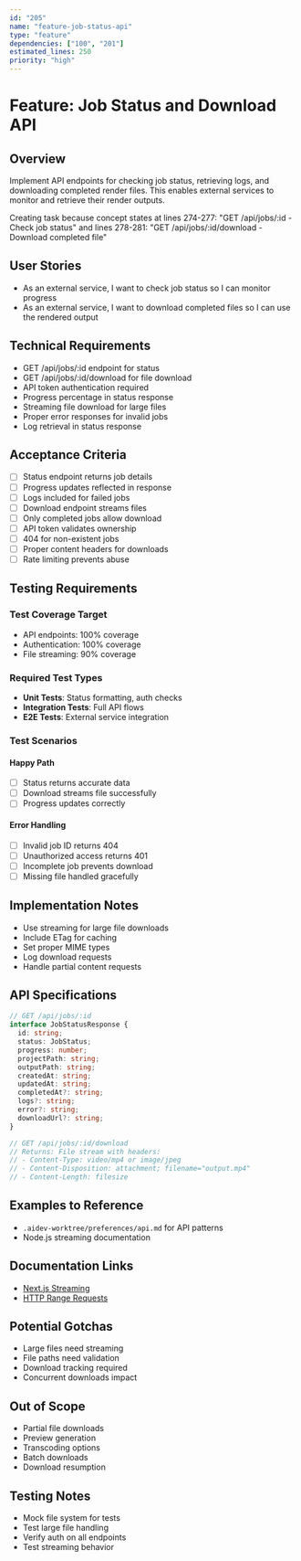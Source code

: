 ```yaml
---
id: "205"
name: "feature-job-status-api"
type: "feature"
dependencies: ["100", "201"]
estimated_lines: 250
priority: "high"
---
```


# Feature: Job Status and Download API

## Overview
Implement API endpoints for checking job status, retrieving logs, and downloading completed render files. This enables external services to monitor and retrieve their render outputs.

Creating task because concept states at lines 274-277: "GET /api/jobs/:id - Check job status" and lines 278-281: "GET /api/jobs/:id/download - Download completed file"

## User Stories
- As an external service, I want to check job status so I can monitor progress
- As an external service, I want to download completed files so I can use the rendered output

## Technical Requirements
- GET /api/jobs/:id endpoint for status
- GET /api/jobs/:id/download for file download
- API token authentication required
- Progress percentage in status response
- Streaming file download for large files
- Proper error responses for invalid jobs
- Log retrieval in status response

## Acceptance Criteria
- [ ] Status endpoint returns job details
- [ ] Progress updates reflected in response
- [ ] Logs included for failed jobs
- [ ] Download endpoint streams files
- [ ] Only completed jobs allow download
- [ ] API token validates ownership
- [ ] 404 for non-existent jobs
- [ ] Proper content headers for downloads
- [ ] Rate limiting prevents abuse

## Testing Requirements

### Test Coverage Target
- API endpoints: 100% coverage
- Authentication: 100% coverage
- File streaming: 90% coverage

### Required Test Types
- **Unit Tests**: Status formatting, auth checks
- **Integration Tests**: Full API flows
- **E2E Tests**: External service integration

### Test Scenarios
#### Happy Path
- [ ] Status returns accurate data
- [ ] Download streams file successfully
- [ ] Progress updates correctly

#### Error Handling
- [ ] Invalid job ID returns 404
- [ ] Unauthorized access returns 401
- [ ] Incomplete job prevents download
- [ ] Missing file handled gracefully

## Implementation Notes
- Use streaming for large file downloads
- Include ETag for caching
- Set proper MIME types
- Log download requests
- Handle partial content requests

## API Specifications

```typescript
// GET /api/jobs/:id
interface JobStatusResponse {
  id: string;
  status: JobStatus;
  progress: number;
  projectPath: string;
  outputPath: string;
  createdAt: string;
  updatedAt: string;
  completedAt?: string;
  logs?: string;
  error?: string;
  downloadUrl?: string;
}

// GET /api/jobs/:id/download
// Returns: File stream with headers:
// - Content-Type: video/mp4 or image/jpeg
// - Content-Disposition: attachment; filename="output.mp4"
// - Content-Length: filesize
```

## Examples to Reference
- `.aidev-worktree/preferences/api.md` for API patterns
- Node.js streaming documentation

## Documentation Links
- [Next.js Streaming](https://nextjs.org/docs/app/building-your-application/routing/route-handlers#streaming)
- [HTTP Range Requests](https://developer.mozilla.org/en-US/docs/Web/HTTP/Range_requests)

## Potential Gotchas
- Large files need streaming
- File paths need validation
- Download tracking required
- Concurrent downloads impact

## Out of Scope
- Partial file downloads
- Preview generation
- Transcoding options
- Batch downloads
- Download resumption

## Testing Notes
- Mock file system for tests
- Test large file handling
- Verify auth on all endpoints
- Test streaming behavior